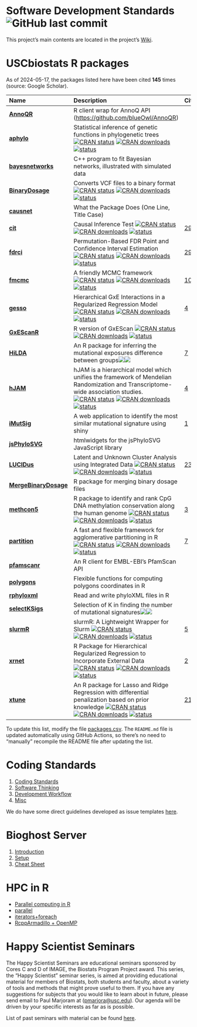 <!---
#########################################################################
#########################################################################
NOTE: DO NOT EDIT THE README.md BY HAND. ONLY EDIT THE README.Rmd BY HAND
#########################################################################
#########################################################################
--->
# Software Development Standards ![GitHub last commit](https://img.shields.io/github/last-commit/USCbiostats/software-dev)

This project’s main contents are located in the project’s
[Wiki](wiki#welcome-to-the-software-development-wiki).

# USCbiostats R packages

As of 2024-05-17, the packages listed here have been cited **145** times
(source: Google Scholar).

| Name                                                                      | Description                                                                                                                                                                                                                                                                                                                                                                                                                                         | Citations                                                                 |
|:--------------------------------------------------------------------------|:----------------------------------------------------------------------------------------------------------------------------------------------------------------------------------------------------------------------------------------------------------------------------------------------------------------------------------------------------------------------------------------------------------------------------------------------------|:--------------------------------------------------------------------------|
| [**AnnoQR**](https://github.com/USCbiostats/AnnoQR)                       | R client wrap for AnnoQ API (<https://github.com/blueOwl/AnnoQR>)                                                                                                                                                                                                                                                                                                                                                                                   |                                                                           |
| [**aphylo**](https://github.com/USCbiostats/aphylo)                       | Statistical inference of genetic functions in phylogenetic trees [![CRAN status](https://www.r-pkg.org/badges/version/aphylo)](https://CRAN.R-project.org/package=aphylo) [![CRAN downloads](http://cranlogs.r-pkg.org/badges/grand-total/aphylo)](https://cran.r-project.org/package=aphylo) [![status](https://tinyverse.netlify.com/badge/aphylo)](https://CRAN.R-project.org/package=aphylo)                                                    |                                                                           |
| [**bayesnetworks**](https://github.com/USCbiostats/bayesnetworks)         | C++ program to fit Bayesian networks, illustrated with simulated data                                                                                                                                                                                                                                                                                                                                                                               |                                                                           |
| [**BinaryDosage**](https://github.com/USCbiostats/BinaryDosage)           | Converts VCF files to a binary format [![CRAN status](https://www.r-pkg.org/badges/version/BinaryDosage)](https://CRAN.R-project.org/package=BinaryDosage) [![CRAN downloads](http://cranlogs.r-pkg.org/badges/grand-total/BinaryDosage)](https://cran.r-project.org/package=BinaryDosage) [![status](https://tinyverse.netlify.com/badge/BinaryDosage)](https://CRAN.R-project.org/package=BinaryDosage)                                           |                                                                           |
| [**causnet**](https://github.com/USCbiostats/causnet)                     | What the Package Does (One Line, Title Case)                                                                                                                                                                                                                                                                                                                                                                                                        |                                                                           |
| [**cit**](https://github.com/USCbiostats/cit)                             | Causal Inference Test [![CRAN status](https://www.r-pkg.org/badges/version/cit)](https://CRAN.R-project.org/package=cit) [![CRAN downloads](http://cranlogs.r-pkg.org/badges/grand-total/cit)](https://cran.r-project.org/package=cit) [![status](https://tinyverse.netlify.com/badge/cit)](https://CRAN.R-project.org/package=cit)                                                                                                                 | [29](https://scholar.google.com/scholar?cites=2897292192206854993&hl=en)  |
| [**fdrci**](https://github.com/USCbiostats/fdrci)                         | Permutation-Based FDR Point and Confidence Interval Estimation [![CRAN status](https://www.r-pkg.org/badges/version/fdrci)](https://CRAN.R-project.org/package=fdrci) [![CRAN downloads](http://cranlogs.r-pkg.org/badges/grand-total/fdrci)](https://cran.r-project.org/package=fdrci) [![status](https://tinyverse.netlify.com/badge/fdrci)](https://CRAN.R-project.org/package=fdrci)                                                            | [29](https://scholar.google.com/scholar?hl=en&cites=6606625444967735035)  |
| [**fmcmc**](https://github.com/USCbiostats/fmcmc)                         | A friendly MCMC framework [![CRAN status](https://www.r-pkg.org/badges/version/fmcmc)](https://CRAN.R-project.org/package=fmcmc) [![CRAN downloads](http://cranlogs.r-pkg.org/badges/grand-total/fmcmc)](https://cran.r-project.org/package=fmcmc) [![status](https://tinyverse.netlify.com/badge/fmcmc)](https://CRAN.R-project.org/package=fmcmc)                                                                                                 | [10](https://scholar.google.com/scholar?cites=18235425292318567621&hl=en) |
| [**gesso**](https://github.com/USCbiostats/gesso)                         | Hierarchical GxE Interactions in a Regularized Regression Model [![CRAN status](https://www.r-pkg.org/badges/version/gesso)](https://CRAN.R-project.org/package=gesso) [![CRAN downloads](http://cranlogs.r-pkg.org/badges/grand-total/gesso)](https://cran.r-project.org/package=gesso) [![status](https://tinyverse.netlify.com/badge/gesso)](https://CRAN.R-project.org/package=gesso)                                                           | [4](https://scholar.google.com/scholar?cites=PbkWjCSETP0J&hl=en)          |
| [**GxEScanR**](https://github.com/USCbiostats/GxEScanR)                   | R version of GxEScan [![CRAN status](https://www.r-pkg.org/badges/version/GxEScanR)](https://CRAN.R-project.org/package=GxEScanR) [![CRAN downloads](http://cranlogs.r-pkg.org/badges/grand-total/GxEScanR)](https://cran.r-project.org/package=GxEScanR) [![status](https://tinyverse.netlify.com/badge/GxEScanR)](https://CRAN.R-project.org/package=GxEScanR)                                                                                    |                                                                           |
| [**HiLDA**](https://github.com/USCbiostats/HiLDA)                         | An R package for inferring the mutational exposures difference between groups[![](https://img.shields.io/badge/Bioconductor%20version-1.0.0-green.svg)](https://www.bioconductor.org/packages/HiLDA)[![](https://img.shields.io/badge/download-5656/total-blue.svg)](https://bioconductor.org/packages/stats/bioc/HiLDA)                                                                                                                            | [7](https://scholar.google.com/scholar?cites=2767354745053140554&hl=en)   |
| [**hJAM**](https://github.com/USCbiostats/hJAM)                           | hJAM is a hierarchical model which unifies the framework of Mendelian Randomization and Transcriptome-wide association studies. [![CRAN status](https://www.r-pkg.org/badges/version/hJAM)](https://CRAN.R-project.org/package=hJAM) [![CRAN downloads](http://cranlogs.r-pkg.org/badges/grand-total/hJAM)](https://cran.r-project.org/package=hJAM) [![status](https://tinyverse.netlify.com/badge/hJAM)](https://CRAN.R-project.org/package=hJAM) | [4](https://scholar.google.com/scholar?cites=5_2ea7Z8nBIJ&hl=en)          |
| [**iMutSig**](https://github.com/USCbiostats/iMutSig)                     | A web application to identify the most similar mutational signature using shiny                                                                                                                                                                                                                                                                                                                                                                     | [1](https://scholar.google.com/scholar?cites=16599818872657505515&hl=en)  |
| [**jsPhyloSVG**](https://github.com/USCbiostats/jsPhyloSVG)               | htmlwidgets for the jsPhyloSVG JavaScript library                                                                                                                                                                                                                                                                                                                                                                                                   |                                                                           |
| [**LUCIDus**](https://github.com/USCbiostats/LUCIDus)                     | Latent and Unknown Cluster Analysis using Integrated Data [![CRAN status](https://www.r-pkg.org/badges/version/LUCIDus)](https://CRAN.R-project.org/package=LUCIDus) [![CRAN downloads](http://cranlogs.r-pkg.org/badges/grand-total/LUCIDus)](https://cran.r-project.org/package=LUCIDus) [![status](https://tinyverse.netlify.com/badge/LUCIDus)](https://CRAN.R-project.org/package=LUCIDus)                                                     | [23](https://scholar.google.com/scholar?cites=17993227897179669521&hl=en) |
| [**MergeBinaryDosage**](https://github.com/USCbiostats/MergeBinaryDosage) | R package for merging binary dosage files                                                                                                                                                                                                                                                                                                                                                                                                           |                                                                           |
| [**methcon5**](https://github.com/USCbiostats/MethCon5)                   | R package to identify and rank CpG DNA methylation conservation along the human genome [![CRAN status](https://www.r-pkg.org/badges/version/methcon5)](https://CRAN.R-project.org/package=methcon5) [![CRAN downloads](http://cranlogs.r-pkg.org/badges/grand-total/methcon5)](https://cran.r-project.org/package=methcon5) [![status](https://tinyverse.netlify.com/badge/methcon5)](https://CRAN.R-project.org/package=methcon5)                  | [3](https://scholar.google.com/scholar?cites=13818868965517630908&hl=en)  |
| [**partition**](https://github.com/USCbiostats/partition)                 | A fast and flexible framework for agglomerative partitioning in R [![CRAN status](https://www.r-pkg.org/badges/version/partition)](https://CRAN.R-project.org/package=partition) [![CRAN downloads](http://cranlogs.r-pkg.org/badges/grand-total/partition)](https://cran.r-project.org/package=partition) [![status](https://tinyverse.netlify.com/badge/partition)](https://CRAN.R-project.org/package=partition)                                 | [7](https://scholar.google.com/scholar?cites=5586649186160622454&hl=en)   |
| [**pfamscanr**](https://github.com/USCbiostats/pfamscanr)                 | An R client for EMBL-EBI’s PfamScan API                                                                                                                                                                                                                                                                                                                                                                                                             |                                                                           |
| [**polygons**](https://github.com/USCbiostats/polygons)                   | Flexible functions for computing polygons coordinates in R                                                                                                                                                                                                                                                                                                                                                                                          |                                                                           |
| [**rphyloxml**](https://github.com/USCbiostats/rphyloxml)                 | Read and write phyloXML files in R                                                                                                                                                                                                                                                                                                                                                                                                                  |                                                                           |
| [**selectKSigs**](https://github.com/USCbiostats/selectKSigs)             | Selection of K in finding the number of mutational signatures[![](https://img.shields.io/badge/Bioconductor%20version-1.0.0-green.svg)](https://www.bioconductor.org/packages/selectKSigs)[![](https://img.shields.io/badge/download-4200/total-blue.svg)](https://bioconductor.org/packages/stats/bioc/selectKSigs)                                                                                                                                |                                                                           |
| [**slurmR**](https://github.com/USCbiostats/slurmR)                       | slurmR: A Lightweight Wrapper for Slurm [![CRAN status](https://www.r-pkg.org/badges/version/slurmR)](https://CRAN.R-project.org/package=slurmR) [![CRAN downloads](http://cranlogs.r-pkg.org/badges/grand-total/slurmR)](https://cran.r-project.org/package=slurmR) [![status](https://tinyverse.netlify.com/badge/slurmR)](https://CRAN.R-project.org/package=slurmR)                                                                             | [5](https://scholar.google.com/scholar?cites=2044081763350723149&hl=en)   |
| [**xrnet**](https://github.com/USCbiostats/xrnet)                         | R Package for Hierarchical Regularized Regression to Incorporate External Data [![CRAN status](https://www.r-pkg.org/badges/version/xrnet)](https://CRAN.R-project.org/package=xrnet) [![CRAN downloads](http://cranlogs.r-pkg.org/badges/grand-total/xrnet)](https://cran.r-project.org/package=xrnet) [![status](https://tinyverse.netlify.com/badge/xrnet)](https://CRAN.R-project.org/package=xrnet)                                            | [2](https://scholar.google.com/scholar?cites=12362903479655163477&hl=en)  |
| [**xtune**](https://github.com/USCbiostats/xtune)                         | An R package for Lasso and Ridge Regression with differential penalization based on prior knowledge [![CRAN status](https://www.r-pkg.org/badges/version/xtune)](https://CRAN.R-project.org/package=xtune) [![CRAN downloads](http://cranlogs.r-pkg.org/badges/grand-total/xtune)](https://cran.r-project.org/package=xtune) [![status](https://tinyverse.netlify.com/badge/xtune)](https://CRAN.R-project.org/package=xtune)                       | [21](https://scholar.google.com/scholar?cites=12002990865154112222&hl=en) |

To update this list, modify the file [packages.csv](packages.csv). The
`README.md` file is updated automatically using GitHub Actions, so
there’s no need to “manually” recompile the README file after updating
the list.

# Coding Standards

1.  [Coding Standards](wiki#coding-standards)
2.  [Software Thinking](wiki/coding-standards.md#software-thinking)
3.  [Development
    Workflow](wiki/coding-standards.md#development-workflow)
4.  [Misc](wiki/coding-standards.md#misc)

We do have some direct guidelines developed as issue templates
[here](templates).

# Bioghost Server

1.  [Introduction](wiki/Bioghost-server.md#introduction)
2.  [Setup](wiki/Bioghost-server.md#setup)
3.  [Cheat Sheet](wiki/Bioghost-server.md#cheat-sheet)

# HPC in R

-   [Parallel computing in
    R](wiki/HPC-in-R.md#parallel-computing-in-r)  
-   [parallel](wiki/HPC-in-R.md#parallel)
-   [iterators+foreach](wiki/HPC-in-R.md#foreach)
-   [RcppArmadillo + OpenMP](wiki/HPC-in-R.md#rcpparmadillo-and-openmp)

# Happy Scientist Seminars

The Happy Scientist Seminars are educational seminars sponsored by Cores
C and D of IMAGE, the Biostats Program Project award. This series, the
“Happy Scientist” seminar series, is aimed at providing educational
material for members of Biostats, both students and faculty, about a
variety of tools and methods that might prove useful to them. If you
have any suggestions for subjects that you would like to learn about in
future, please send email to Paul Marjoram at (<pmarjora@usc.edu>). Our
agenda will be driven by your specific interests as far as is possible.

List of past seminars with material can be found
[here](/happy_scientist/).
